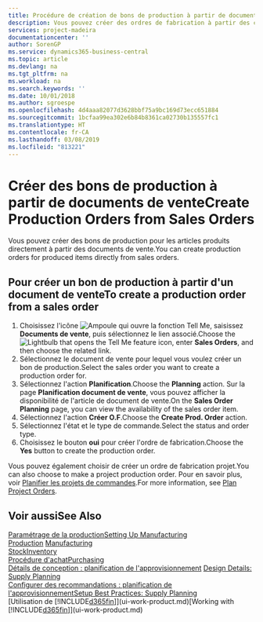```yaml
---
title: Procédure de création de bons de production à partir de documents de vente | Microsoft Docs
description: Vous pouvez créer des ordres de fabrication à partir des commandes vente dans le département Ventes & marketing.
services: project-madeira
documentationcenter: ''
author: SorenGP
ms.service: dynamics365-business-central
ms.topic: article
ms.devlang: na
ms.tgt_pltfrm: na
ms.workload: na
ms.search.keywords: ''
ms.date: 10/01/2018
ms.author: sgroespe
ms.openlocfilehash: 4d4aaa82077d3628bbf75a9bc169d73ecc651884
ms.sourcegitcommit: 1bcfaa99ea302e6b84b8361ca02730b135557fc1
ms.translationtype: HT
ms.contentlocale: fr-CA
ms.lasthandoff: 03/08/2019
ms.locfileid: "813221"
---
```

# <a name="create-production-orders-from-sales-orders"></a><span data-ttu-id="83f97-103">Créer des bons de production à partir de documents de vente</span><span class="sxs-lookup"><span data-stu-id="83f97-103">Create Production Orders from Sales Orders</span></span>
<span data-ttu-id="83f97-104">Vous pouvez créer des bons de production pour les articles produits directement à partir des documents de vente.</span><span class="sxs-lookup"><span data-stu-id="83f97-104">You can create production orders for produced items directly from sales orders.</span></span>  

## <a name="to-create-a-production-order-from-a-sales-order"></a><span data-ttu-id="83f97-105">Pour créer un bon de production à partir d'un document de vente</span><span class="sxs-lookup"><span data-stu-id="83f97-105">To create a production order from a sales order</span></span>  

1.  <span data-ttu-id="83f97-106">Choisissez l'icône ![Ampoule qui ouvre la fonction Tell Me](media/ui-search/search_small.png "Dites-moi ce que vous voulez faire"), saisissez **Documents de vente**, puis sélectionnez le lien associé.</span><span class="sxs-lookup"><span data-stu-id="83f97-106">Choose the ![Lightbulb that opens the Tell Me feature](media/ui-search/search_small.png "Tell me what you want to do") icon, enter **Sales Orders**, and then choose the related link.</span></span>  
2.  <span data-ttu-id="83f97-107">Sélectionnez le document de vente pour lequel vous voulez créer un bon de production.</span><span class="sxs-lookup"><span data-stu-id="83f97-107">Select the sales order you want to create a production order for.</span></span>  
3.  <span data-ttu-id="83f97-108">Sélectionnez l'action **Planification**.</span><span class="sxs-lookup"><span data-stu-id="83f97-108">Choose the **Planning** action.</span></span> <span data-ttu-id="83f97-109">Sur la page **Planification document de vente**, vous pouvez afficher la disponibilité de l'article de document de vente.</span><span class="sxs-lookup"><span data-stu-id="83f97-109">On the **Sales Order Planning** page, you can view the availability of the sales order item.</span></span>  
4.  <span data-ttu-id="83f97-110">Sélectionnez l'action **Créer O.F**.</span><span class="sxs-lookup"><span data-stu-id="83f97-110">Choose the **Create Prod. Order** action.</span></span>  
5.  <span data-ttu-id="83f97-111">Sélectionnez l'état et le type de commande.</span><span class="sxs-lookup"><span data-stu-id="83f97-111">Select the status and order type.</span></span>  
6.  <span data-ttu-id="83f97-112">Choisissez le bouton **oui** pour créer l'ordre de fabrication.</span><span class="sxs-lookup"><span data-stu-id="83f97-112">Choose the **Yes** button to create the production order.</span></span>

<span data-ttu-id="83f97-113">Vous pouvez également choisir de créer un ordre de fabrication projet.</span><span class="sxs-lookup"><span data-stu-id="83f97-113">You can also choose to make a project production order.</span></span> <span data-ttu-id="83f97-114">Pour en savoir plus, voir [Planifier les projets de commandes](production-how-to-plan-project-orders.md).</span><span class="sxs-lookup"><span data-stu-id="83f97-114">For more information, see [Plan Project Orders](production-how-to-plan-project-orders.md).</span></span>   

## <a name="see-also"></a><span data-ttu-id="83f97-115">Voir aussi</span><span class="sxs-lookup"><span data-stu-id="83f97-115">See Also</span></span>  
[<span data-ttu-id="83f97-116">Paramétrage de la production</span><span class="sxs-lookup"><span data-stu-id="83f97-116">Setting Up Manufacturing</span></span>](production-configure-production-processes.md)  
<span data-ttu-id="83f97-117">[Production](production-manage-manufacturing.md)  </span><span class="sxs-lookup"><span data-stu-id="83f97-117">[Manufacturing](production-manage-manufacturing.md)  </span></span>  
[<span data-ttu-id="83f97-118">Stock</span><span class="sxs-lookup"><span data-stu-id="83f97-118">Inventory</span></span>](inventory-manage-inventory.md)  
[<span data-ttu-id="83f97-119">Procédure d'achat</span><span class="sxs-lookup"><span data-stu-id="83f97-119">Purchasing</span></span>](purchasing-manage-purchasing.md)  
<span data-ttu-id="83f97-120">[Détails de conception : planification de l'approvisionnement](design-details-supply-planning.md) </span><span class="sxs-lookup"><span data-stu-id="83f97-120">[Design Details: Supply Planning](design-details-supply-planning.md) </span></span>  
[<span data-ttu-id="83f97-121">Configurer des recommandations : planification de l'approvisionnement</span><span class="sxs-lookup"><span data-stu-id="83f97-121">Setup Best Practices: Supply Planning</span></span>](setup-best-practices-supply-planning.md)  
<span data-ttu-id="83f97-122">[Utilisation de [!INCLUDE[d365fin](includes/d365fin_md.md)]](ui-work-product.md)</span><span class="sxs-lookup"><span data-stu-id="83f97-122">[Working with [!INCLUDE[d365fin](includes/d365fin_md.md)]](ui-work-product.md)</span></span>
